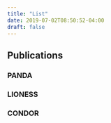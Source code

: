 ```yaml
--- 
title: "List" 
date: 2019-07-02T08:50:52-04:00 
draft: false 
--- 
```

## Publications 
 
### PANDA 
 
### LIONESS 
 
### CONDOR 
 
